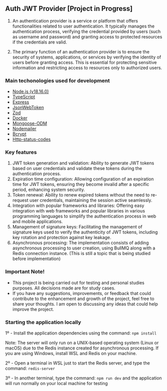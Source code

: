 ## Auth JWT Provider [Project in Progress]

1. An authentication provider is a service or platform that offers functionalities related to user authentication. It typically manages the authentication process, verifying the credential provided by users (such as username and password) and granting access to protected resources if the credentials are valid.

2. The primary function of an authentication provider is to ensure the security of systems, applications, or services by verifying the identity of users before granting access. This is essential for protecting sensitive information and restricting access to resources only to authorized users.

### Main techonologies used for development
- [Node.js (v18.16.0)](https://nodejs.org/en)
- [TypeScript](https://www.typescriptlang.org/)
- [Express](https://expressjs.com/pt-br/)
- [JsonWebToken](https://www.npmjs.com/package/jsonwebtoken)
- [Zod](https://zod.dev/) 
- [Docker](https://www.docker.com/)
- [Mongoose-ODM](https://mongoosejs.com/)
- [Nodemailer](https://nodemailer.com/)
- [Bcrypt](https://www.npmjs.com/package/bcrypt)
- [Http-status-codes](https://www.npmjs.com/package/http-status-codes)

### Key features
1. JWT token generation and validation: Ability to generate JWT tokens based on user credentials and validate these tokens during the authentication process.
2. Expiration time configuration: Allowing configuration of an expiration time for JWT tokens, ensuring they become invalid after a specific period, enhancing system security.
3. Token renewal: Ability to renew expired tokens without the need to re-request user credentials, maintaining the session active seamlessly.
4. Integration with popular frameworks and libraries: Offering easy integration with web frameworks and popular libraries in various programming languages to simplify the authentication process in web and mobile applications.
5. Management of signature keys: Facilitating the management of signature keys used to verify the authenticity of JWT tokens, including key rotation and protection against key leakage.
6. Asynchronous processing: The implementation consists of adding asynchronous processing to user creation, using BullMQ along with a Redis connection instance. (This is still a topic that is being studied before implementation)


### Important Note!
- This project is being carried out for testing and personal studies purposes. All decisions made are for study cases. 
- If you have any suggestions, improvements, or feedback that could contribute to the enhancement and growth of the project, feel free to share your thoughts. I am open to discussing any ideas that could help improve the project.

### Starting the application locally
1º - Install the application dependencies using the command: ``npm install``

Note: The server will only run on a UNIX-based operating system (Linux or macOS) due to the Redis instance created for asynchronous processing. If you are using Windows, install WSL and Redis on your machine.

2º - Open a terminal in WSL just to start the Redis server, and type the command: ``redis-server``

3º - In another terminal, type the command: ``npm run dev`` and the application will run normally on your local machine for testing